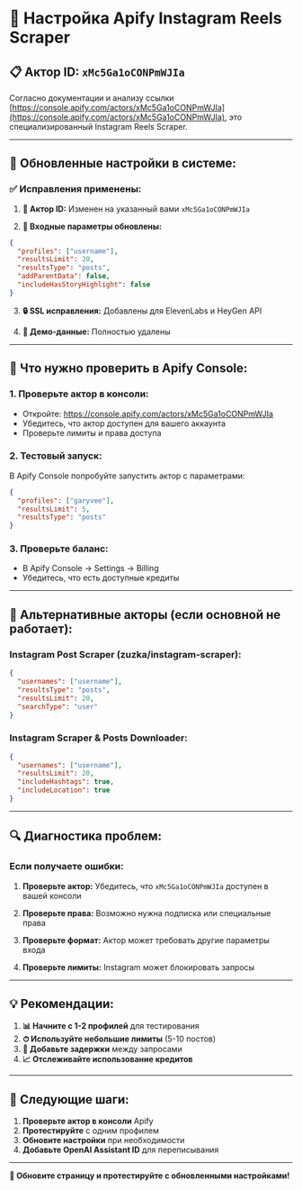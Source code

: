 # 🔧 Настройка Apify Instagram Reels Scraper

## 📋 **Актор ID:** `xMc5Ga1oCONPmWJIa`

Согласно документации и анализу ссылки [https://console.apify.com/actors/xMc5Ga1oCONPmWJIa](https://console.apify.com/actors/xMc5Ga1oCONPmWJIa), это специализированный Instagram Reels Scraper.

---

## 🔧 **Обновленные настройки в системе:**

### **✅ Исправления применены:**

1. **🎯 Актор ID:** Изменен на указанный вами `xMc5Ga1oCONPmWJIa`

2. **📝 Входные параметры обновлены:**
```json
{
  "profiles": ["username"],
  "resultsLimit": 20,
  "resultsType": "posts", 
  "addParentData": false,
  "includeHasStoryHighlight": false
}
```

3. **🔒 SSL исправления:** Добавлены для ElevenLabs и HeyGen API

4. **🚫 Демо-данные:** Полностью удалены

---

## 🎯 **Что нужно проверить в Apify Console:**

### **1. Проверьте актор в консоли:**
- Откройте: https://console.apify.com/actors/xMc5Ga1oCONPmWJIa
- Убедитесь, что актор доступен для вашего аккаунта
- Проверьте лимиты и права доступа

### **2. Тестовый запуск:**
В Apify Console попробуйте запустить актор с параметрами:
```json
{
  "profiles": ["garyvee"],
  "resultsLimit": 5,
  "resultsType": "posts"
}
```

### **3. Проверьте баланс:**
- В Apify Console → Settings → Billing
- Убедитесь, что есть доступные кредиты

---

## 🚀 **Альтернативные акторы (если основной не работает):**

### **Instagram Post Scraper (zuzka/instagram-scraper):**
```json
{
  "usernames": ["username"],
  "resultsType": "posts",
  "resultsLimit": 20,
  "searchType": "user"
}
```

### **Instagram Scraper & Posts Downloader:**
```json
{
  "usernames": ["username"], 
  "resultsLimit": 20,
  "includeHashtags": true,
  "includeLocation": true
}
```

---

## 🔍 **Диагностика проблем:**

### **Если получаете ошибки:**

1. **Проверьте актор:** Убедитесь, что `xMc5Ga1oCONPmWJIa` доступен в вашей консоли

2. **Проверьте права:** Возможно нужна подписка или специальные права

3. **Проверьте формат:** Актор может требовать другие параметры входа

4. **Проверьте лимиты:** Instagram может блокировать запросы

---

## 💡 **Рекомендации:**

1. **📊 Начните с 1-2 профилей** для тестирования
2. **⏱ Используйте небольшие лимиты** (5-10 постов)
3. **🔄 Добавьте задержки** между запросами
4. **📈 Отслеживайте использование кредитов**

---

## 🎯 **Следующие шаги:**

1. **Проверьте актор в консоли** Apify
2. **Протестируйте** с одним профилем
3. **Обновите настройки** при необходимости
4. **Добавьте OpenAI Assistant ID** для переписывания

---

**📱 Обновите страницу и протестируйте с обновленными настройками!**
